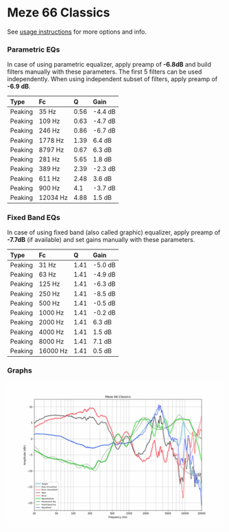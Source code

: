 # Meze 66 Classics
See [usage instructions](https://github.com/jaakkopasanen/AutoEq#usage) for more options and info.

### Parametric EQs
In case of using parametric equalizer, apply preamp of **-6.8dB** and build filters manually
with these parameters. The first 5 filters can be used independently.
When using independent subset of filters, apply preamp of **-6.9 dB**.

| Type    | Fc       |    Q | Gain    |
|:--------|:---------|:-----|:--------|
| Peaking | 35 Hz    | 0.56 | -4.4 dB |
| Peaking | 109 Hz   | 0.63 | -4.7 dB |
| Peaking | 246 Hz   | 0.86 | -6.7 dB |
| Peaking | 1778 Hz  | 1.39 | 6.4 dB  |
| Peaking | 8797 Hz  | 0.67 | 6.3 dB  |
| Peaking | 281 Hz   | 5.65 | 1.8 dB  |
| Peaking | 389 Hz   | 2.39 | -2.3 dB |
| Peaking | 611 Hz   | 2.48 | 3.6 dB  |
| Peaking | 900 Hz   | 4.1  | -3.7 dB |
| Peaking | 12034 Hz | 4.88 | 1.5 dB  |

### Fixed Band EQs
In case of using fixed band (also called graphic) equalizer, apply preamp of **-7.7dB**
(if available) and set gains manually with these parameters.

| Type    | Fc       |    Q | Gain    |
|:--------|:---------|:-----|:--------|
| Peaking | 31 Hz    | 1.41 | -5.0 dB |
| Peaking | 63 Hz    | 1.41 | -4.9 dB |
| Peaking | 125 Hz   | 1.41 | -6.3 dB |
| Peaking | 250 Hz   | 1.41 | -8.5 dB |
| Peaking | 500 Hz   | 1.41 | -0.5 dB |
| Peaking | 1000 Hz  | 1.41 | -0.2 dB |
| Peaking | 2000 Hz  | 1.41 | 6.3 dB  |
| Peaking | 4000 Hz  | 1.41 | 1.5 dB  |
| Peaking | 8000 Hz  | 1.41 | 7.1 dB  |
| Peaking | 16000 Hz | 1.41 | 0.5 dB  |

### Graphs
![](./Meze%2066%20Classics.png)